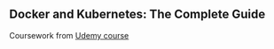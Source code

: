 ## Docker and Kubernetes: The Complete Guide

Coursework from [Udemy course](https://www.udemy.com/docker-and-kubernetes-the-complete-guide/)

